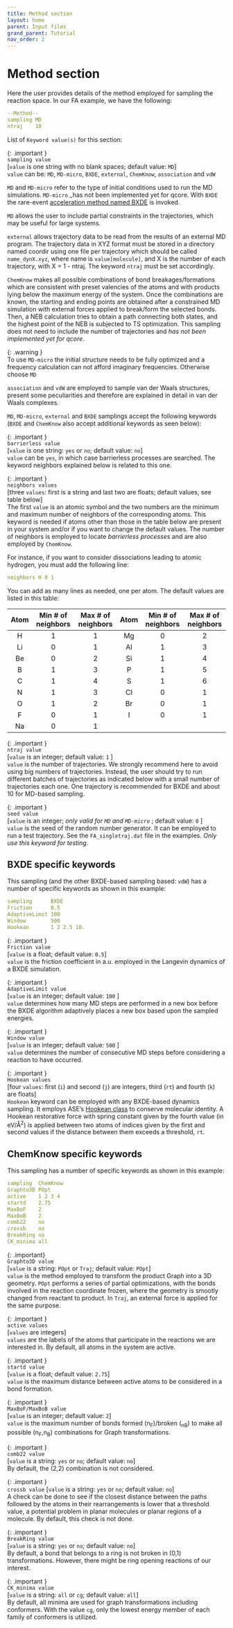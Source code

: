 ```yaml
---
title: Method section
layout: home
parent: Input files
grand_parent: Tutorial
nav_order: 2
---
```


# Method section

Here the user provides details of the method employed for sampling the reaction space. In our FA
example, we have the following:
```yaml
--Method--
sampling MD
ntraj    10
```

List of <code>Keyword value(s)</code> for this section:

{: .important }  
<code>sampling value</code>    
[<code>value</code> is one string with no blank spaces; default value: <code>MD</code>]  
<code>value</code> can be: <code>MD</code>, <code>MD-micro</code>, <code>BXDE</code>, <code>external</code>, <code>ChemKnow</code>, <code>association</code> and <code>vdW</code>

<code>MD</code> and <code>MD-micro</code> refer to the type of initial conditions used to run the MD simulations. <code>MD-micro</code> _has not been implemented yet for qcore. With <code>BXDE</code> the rare-event [acceleration method named BXDE](https://chemistry-europe.onlinelibrary.wiley.com/doi/abs/10.1002/syst.201900024) is invoked. 

<code>MD</code> allows the user to include partial constraints in the trajectories, which may be useful for large systems.

<code>external</code> allows trajectory data to be read from the results of an external MD program. The trajectory data in XYZ format must be stored in a directory named coordir using one file per trajectory which should be called <code>name_dynX.xyz</code>, where name is <code>value[molecule]</code>, and X is the number of each trajectory, with X = 1 - ntraj. The keyword <code>ntraj</code> must be set accordingly.

<code>ChemKnow</code> makes all possible combinations of bond breakages/formations which are consistent with preset
valencies of the atoms and with products lying below the maximum energy of the system. Once the
combinations are known, the starting and ending points are obtained after a constrained MD simulation with
external forces applied to break/form the selected bonds. Then, a NEB calculation tries to obtain a path
connecting both states, and the highest point of the NEB is subjected to TS optimization. This sampling does not need to include the number of trajectories and _has not been implemented yet for qcore_.

{: .warning }  
To use <code>MD-micro</code> the initial structure needs to be fully optimized and a frequency calculation can not afford imaginary frequencies. Otherwise choose <code>MD</code>

<code>association</code> and <code>vdW</code> are employed to sample van der Waals structures, present some peculiarities and therefore are explained in detail in van der Waals complexes.

<code>MD</code>, <code>MD-micro</code>, <code>external</code> and <code>BXDE</code> samplings accept the following keywords (<code>BXDE</code> and <code>ChemKnow</code> also accept additional keywords as seen below):

{: .important }  
<code>barrierless value</code>   
[<code>value</code> is one string: <code>yes</code> or <code>no</code>; default value: <code>no</code>]   
<code>value</code> can be <code>yes</code>, in which case barrierless processes are searched. The keyword neighbors explained below is related to this one.

{: .important }   
<code>neighbors values</code>   
[three <code>values</code>: first is a string and last two are floats; default values, see table below]   
The first <code>value</code> is an atomic symbol and the two numbers are the minimum and maximum number of
neighbors of the corresponding atoms. This keyword is needed if atoms other than those in the table below
are present in your system and/or if you want to change the default values. The number of neighbors is
employed to locate _barrierless processes_ and are also employed by <code>ChemKnow</code>. 

For instance, if you want to consider dissociations leading to atomic hydrogen, you must add the following line:
```yaml
neighbors H 0 1
```
You can add as many lines as needed, one per atom. The default values are listed in this table:

|Atom|Min # of neighbors|Max # of neighbors|Atom|Min # of neighbors|Max # of neighbors|
|:---:|:---:|:---:|:---:|:---:|:---:|
|H|1|1|  Mg | 0  | 2  |
|Li|0|1| Al  | 1  | 3  |
|Be|0|2| Si  | 1  | 4  |
|B|1|3| P  | 1  | 5  |
|C|1|4| S  | 1  | 6  |
|N|1|3| Cl  | 0  | 1  |
|O|1|2| Br  | 0  | 1  |
|F|0|1| I  | 0  |  1 |
|Na|0|1|   |   |   |

{: .important }  
<code>ntraj value</code>   
[<code>value</code> is an integer; default value: <code>1</code> ]  
<code>value</code> is the number of trajectories. We strongly recommend here to avoid using big numbers of
trajectories. Instead, the user should try to run different batches of trajectories as indicated below with a small number of trajectories each one. One trajectory is recommended for BXDE and about 10 for MD-based sampling.

{: .important }  
<code>seed value</code>  
[<code>value</code> is an integer; _only valid for <code>MD</code> and <code>MD-micro</code>_ ; default value: <code>0</code> ]   
<code>value</code> is the seed of the random number generator. It can be employed to run a test trajectory. See the <code>FA_singletraj.dat</code> file in the examples. _Only use this keyword for testing_.

## BXDE specific keywords 

This sampling (and the other BXDE-based sampling based: <code>vdW</code>) has a number of specific keywords as shown in this example:
```yaml
sampling      BXDE
Friction      0.5
AdaptiveLimit 100
Window        500
Hookean       1 2 2.5 10.
```

{: .important }  
<code>Friction value</code>  
[<code>value</code> is a float; default value: <code>0.5</code>]   
<code>value</code> is the friction coefficient in a.u. employed in the Langevin dynamics of a BXDE simulation.

{: .important }  
<code>AdaptiveLimit value</code>  
[<code>value</code> is an integer; default value: <code>100</code> ]   
<code>value</code> determines how many MD steps are performed in a new box before the BXDE algorithm adaptively places a new box based upon the sampled energies.

{: .important }  
<code>Window value</code>   
[<code>value</code> is an integer; default value: <code>500</code> ]   
<code>value</code> determines the number of consecutive MD steps before considering a reaction to have occurred.

{: .important }   
<code>Hookean values</code>   
[four <code>values</code>: first (`i`) and second (`j`) are integers, third (`rt`) and fourth (`k`) are floats]   
<code>Hookean</code> keyword can be employed with any BXDE-based dynamics sampling. It employs ASE’s [Hookean class](https://wiki.fysik.dtu.dk/ase/ase/constraints.html#the-hookean-class) to conserve molecular identity. A Hookean restorative force with spring constant given by the fourth value (in eV/Å<sup>2</sup>) is applied between two atoms of indices given by the first and second values if the distance between them exceeds a threshold, `rt`. 

## ChemKnow specific keywords 

This sampling has a number of specific keywords as shown in this example:
```yaml
sampling  ChemKnow
Graphto3D POpt
active    1 2 3 4
startd    2.75
MaxBoF    2
MaxBoB    2
comb22    no
crossb    no
BreakRing no
CK_minima all
```

{: .important}  
<code>Graphto3D value</code>   
[<code>value</code> is a string: <code>POpt</code> or <code>Traj</code>; default value: <code>POpt</code>]   
<code>value</code> is the method employed to transform the product Graph into a 3D geometry. <code>POpt</code> performs a series of partial optimizations, with the bonds involved in the reaction coordinate frozen, where the geometry is smootly changed from reactant to product. In <code>Traj</code>, an external force is applied for the same purpose.

{: .important }  
<code>active values</code>   
[<code>values</code> are integers]   
<code>values</code> are the labels of the atoms that participate in the reactions we are interested in. By default, all atoms in the system are active.

{: .important }   
<code>startd value</code>  
[<code>value</code> is a float; default value: <code>2.75</code>]   
<code>value</code> is the maximum distance between active atoms to be considered in a bond formation.

{: .important }   
<code>MaxBoF/MaxBoB value</code>   
[<code>value</code> is an integer; default value: <code>2</code>]   
<code>value</code> is the maximum number of bonds formed (n<sub>F</sub>)/broken (<sub>nB</sub>) to make all possible (n<sub>F</sub>,n<sub>B</sub>) combinations for Graph transformations.

{: .important }   
<code>comb22 value</code>   
[<code>value</code> is a string: <code>yes</code> or <code>no</code>; default value: <code>no</code>]   
By default, the $\scriptstyle{(}$2,2$\scriptstyle{)}$ combination is not considered.

{: .important }   
<code>crossb value</code>
[<code>value</code> is a string: <code>yes</code> or <code>no</code>; default value: <code>no</code>]   
A check can be done to see if the closest distance between the paths followed by the atoms in their
rearrangements is lower that a threshold value, a potential problem in planar molecules or planar regions
of a molecule. By default, this check is not done.

{: .important }   
<code>BreakRing value</code>   
[<code>value</code> is a string: <code>yes</code> or <code>no</code>; default value: <code>no</code>]  
By default, a bond that belongs to a ring is not broken in $\scriptstyle{(}$0,1$\scriptstyle{)}$ transformations. However, there might be ring opening reactions of our interest.

{: .important }  
<code>CK_minima value</code>   
[<code>value</code> is a string: <code>all</code> or <code>cg</code>; default value: <code>all</code>]   
By default, all minima are used for graph transformations including conformers. With the value <code>cg</code>, only the lowest energy member of each family of conformers is utilized.
